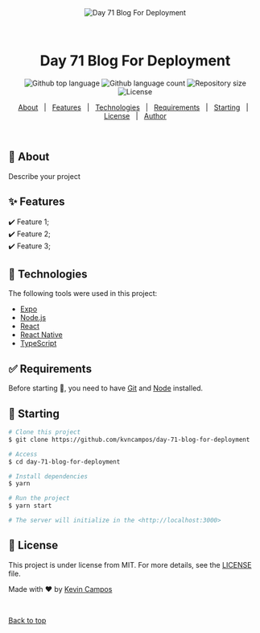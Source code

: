 <div align="center" id="top"> 
  <img src="./.github/app.gif" alt="Day 71 Blog For Deployment" />

  &#xa0;

  <!-- <a href="https://day71blogfordeployment.netlify.app">Demo</a> -->
</div>

<h1 align="center">Day 71 Blog For Deployment</h1>

<p align="center">
  <img alt="Github top language" src="https://img.shields.io/github/languages/top/kvncampos/day-71-blog-for-deployment?color=56BEB8">

  <img alt="Github language count" src="https://img.shields.io/github/languages/count/kvncampos/day-71-blog-for-deployment?color=56BEB8">

  <img alt="Repository size" src="https://img.shields.io/github/repo-size/kvncampos/day-71-blog-for-deployment?color=56BEB8">

  <img alt="License" src="https://img.shields.io/github/license/kvncampos/day-71-blog-for-deployment?color=56BEB8">

  <!-- <img alt="Github issues" src="https://img.shields.io/github/issues/kvncampos/day-71-blog-for-deployment?color=56BEB8" /> -->

  <!-- <img alt="Github forks" src="https://img.shields.io/github/forks/kvncampos/day-71-blog-for-deployment?color=56BEB8" /> -->

  <!-- <img alt="Github stars" src="https://img.shields.io/github/stars/kvncampos/day-71-blog-for-deployment?color=56BEB8" /> -->
</p>

<!-- Status -->

<!-- <h4 align="center"> 
	🚧  Day 71 Blog For Deployment 🚀 Under construction...  🚧
</h4> 

<hr> -->

<p align="center">
  <a href="#dart-about">About</a> &#xa0; | &#xa0; 
  <a href="#sparkles-features">Features</a> &#xa0; | &#xa0;
  <a href="#rocket-technologies">Technologies</a> &#xa0; | &#xa0;
  <a href="#white_check_mark-requirements">Requirements</a> &#xa0; | &#xa0;
  <a href="#checkered_flag-starting">Starting</a> &#xa0; | &#xa0;
  <a href="#memo-license">License</a> &#xa0; | &#xa0;
  <a href="https://github.com/kvncampos" target="_blank">Author</a>
</p>

<br>

## :dart: About ##

Describe your project

## :sparkles: Features ##

:heavy_check_mark: Feature 1;\
:heavy_check_mark: Feature 2;\
:heavy_check_mark: Feature 3;

## :rocket: Technologies ##

The following tools were used in this project:

- [Expo](https://expo.io/)
- [Node.js](https://nodejs.org/en/)
- [React](https://pt-br.reactjs.org/)
- [React Native](https://reactnative.dev/)
- [TypeScript](https://www.typescriptlang.org/)

## :white_check_mark: Requirements ##

Before starting :checkered_flag:, you need to have [Git](https://git-scm.com) and [Node](https://nodejs.org/en/) installed.

## :checkered_flag: Starting ##

```bash
# Clone this project
$ git clone https://github.com/kvncampos/day-71-blog-for-deployment

# Access
$ cd day-71-blog-for-deployment

# Install dependencies
$ yarn

# Run the project
$ yarn start

# The server will initialize in the <http://localhost:3000>
```

## :memo: License ##

This project is under license from MIT. For more details, see the [LICENSE](LICENSE.md) file.


Made with :heart: by <a href="https://github.com/kvncampos" target="_blank">Kevin Campos</a>

&#xa0;

<a href="#top">Back to top</a>

